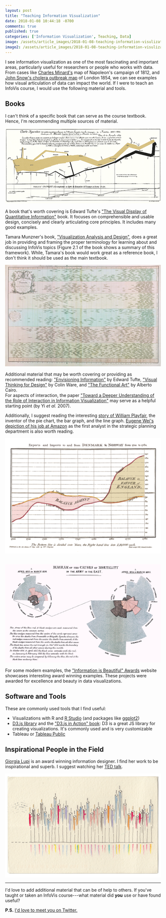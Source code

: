 ```yaml
---
layout: post
title: "Teaching Information Visualization"
date: 2018-01-08 10:44:18 -0700
comments: true
published: true
categories: ['Information Visualization', Teaching, Data]
image: /assets/article_images/2018-01-08-teaching-information-visulization/background.jpg
image2: /assets/article_images/2018-01-08-teaching-information-visulization/background_mobile.jpg
---
```


I see information visualization as one of the most fascinating and important areas, particularly useful for researchers or people who works with data. From cases like [Charles Minard's](https://en.wikipedia.org/wiki/Charles_Joseph_Minard) map of Napoleon's campaign of 1812, and [John Snow's cholera outbreak  map](https://en.wikipedia.org/wiki/1854_Broad_Street_cholera_outbreak) of London 1854, we can see examples how visual articulation of data can impact the world. If I were to teach an InfoVis course, I would use the following material and tools.

<!--more-->

## Books

I can't think of a specific book that can serve as the course textbook. Hence, I'm recommending multiple sources of material.

![Charles Minard's map of Napoleon's disastrous Russian campaign of 1812. The graphic is notable for its representation in two dimensions of six types of data: the number of Napoleon's troops; distance; temperature; the latitude and longitude; direction of travel; and location relative to specific dates. (source: Wikipedia)](/assets/article_images/2018-01-08-teaching-information-visulization/minard_lg.gif "Minard's map of Napoleon's Russian campaign of 1812")

A book that's worth covering is Edward Tufte's ["The Visual Display of Quantitative Information"](https://www.edwardtufte.com/tufte/books_vdqi) book. It focuses on comprehensible and usable design, concisely and clearly articulating core principles. It includes many good examples.

Tamara Munzner's book, ["Visualization Analysis and Design"](http://www.cs.ubc.ca/~tmm/vadbook/), does a great job in providing and framing the proper terminology for learning about and discussing InfoVis topics (Figure 2.1 of the book shows a summary of this framework). While, Tamara's book would work great as a reference book, I don't think it should be used as the main textbook.

<center>
<img src="/assets/article_images/2018-01-08-teaching-information-visulization/priestley_chart_of_biography.jpg" alt="Joseph Priestley's Chart of Biography from 1765. His work has reached a huge audience and influenced William Playfair.">
</center>

Additional material that may be worth covering or providing as recommended reading: ["Envisioning Information"](https://www.edwardtufte.com/tufte/books_ei) by Edward Tufte, ["Visual Thinking for Design"](https://www.amazon.com/Visual-Thinking-Design-Colin-Ware/dp/0123708966) by Colin Ware, and ["The Functional Art"](http://www.thefunctionalart.com/) by Alberto Cairo.  
For aspects of interaction, the paper ["Toward a Deeper Understanding of the Role of Interaction in Information Visualization"](https://dl.acm.org/citation.cfm?id=1313151) may serve as a helpful starting point (by Yi _et al._ 2007).

Additionally, I suggest reading the interesting [story of William Playfair](https://www.atlasobscura.com/articles/the-scottish-scoundrel-who-changed-how-we-see-data), the inventor of the pie chart, the bar graph, and the line graph. [Eugene Wei's depiction of his job at Amazon](http://www.eugenewei.com/blog/2017/11/13/remove-the-legend) as the first analyst in the strategic planning department is also worth reading.

![A line graph showing England and Scandinavia's import-export balance for the 18th century, from William Playfair's 1786’s Political and Commercial Atlas.](/assets/article_images/2018-01-08-teaching-information-visulization/1024px-Playfair_TimeSeries-2.png "Playfair's line graph from 1786")

<br>
<center>
<img src="/assets/article_images/2018-01-08-teaching-information-visulization/nightingale-mortality.jpg" alt="Florence Nightingale's 1858 diagram of the causes of mortality in the army (source: Wikipedia). She's credited with developing the polar area diagram chart.">
</center>

For some modern examples, the ["Information is Beautiful" Awards](https://www.informationisbeautifulawards.com/showcase?award=2017&type=awards) website showcases interesting award winning examples. These projects were awarded for excellence and beauty in data visualizations.

## Software and Tools

These are commonly used tools that I find useful:

- Visualizations with R and [R Studio](https://www.rstudio.com/products/rstudio/download/#download) (and packages like [ggplot2](http://ggplot2.org/))
- [D3.js library](https://d3js.org/) and the ["D3.js in Action" book](https://medium.com/@Elijah_Meeks/d3-js-in-action-second-edition-8cf7ffa2a116): D3 is a great JS library for creating visualizations. It's commonly used and is very customizable
- Tableau or [Tableau Public](https://public.tableau.com/s/)


## Inspirational People in the Field

[Giorgia Lupi](http://giorgialupi.com/) is an award winning information designer. I find her work to be inspirational and superb. I suggest watching her [TED talk](https://www.ted.com/talks/giorgia_lupi_how_we_can_find_ourselves_in_data).

![A postcard from the Dear Data project, a year-long, analog data drawing project by Giorgia Lupi and Stefanie Posavec.](/assets/article_images/2018-01-08-teaching-information-visulization/giorgia_lupi.jpg "A postcard from the Dear Data project by Giorgia Lupi and Stefanie Posavec")

---

I'd love to add additional material that can be of help to others. If you've taught or taken an InfoVis course---what material did **you** use or have found useful?    

**P.S.** [I'd love to meet you on Twitter.](https://twitter.com/alexeyzagalsky)